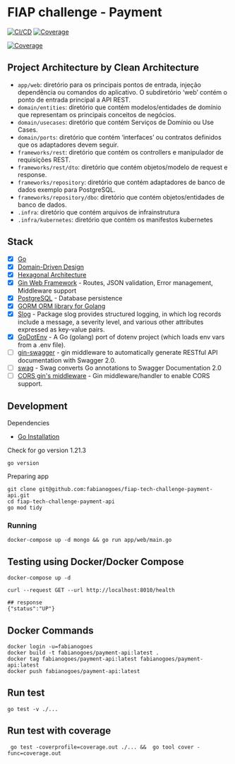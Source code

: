 # FIAP challenge - Payment

[![CI/CD](https://github.com/fabianogoes/fiap-tech-challenge-payment-api/actions/workflows/ci-cd.yml/badge.svg)](https://github.com/fabianogoes/fiap-tech-challenge-payment-api/actions/workflows/ci-cd.yml)
[![Coverage](https://codecov.io/github/fabianogoes/fiap-tech-challenge-payment-api/graph/badge.svg?token=877UONKJDB)](https://codecov.io/github/fabianogoes/fiap-tech-challenge-payment-api)

[![Coverage](https://codecov.io/github/fabianogoes/fiap-tech-challenge-payment-api/graphs/sunburst.svg?token=877UONKJDB)](https://codecov.io/github/fabianogoes/fiap-tech-challenge-payment-api)

## Project Architecture by Clean Architecture

- `app/web`: diretório para os principais pontos de entrada, injeção dependência ou comandos do aplicativo. O subdiretório ‘web’ contém o ponto de entrada principal a API REST.
- `domain/entities`: diretório que contém modelos/entidades de domínio que representam os principais conceitos de negócios.
- `domain/usecases`: diretório que contém Serviços de Domínio ou Use Cases.
- `domain/ports`: diretório que contém ‘interfaces’ ou contratos definidos que os adaptadores devem seguir.
- `frameworks/rest`: diretório que contém os controllers e manipulador de requisições REST.
- `frameworks/rest/dto`: diretório que contém objetos/modelo de request e response.
- `frameworks/repository`: diretório que contém adaptadores de banco de dados exemplo para PostgreSQL.
- `frameworks/repository/dbo`: diretório que contém objetos/entidades de banco de dados.
- `.infra`: diretório que contém arquivos de infrainstrutura
- `.infra/kubernetes`: diretório que contém os manifestos kubernetes

## Stack

- [x] [Go][0]
- [x] [Domain-Driven Design][6]
- [x] [Hexagonal Architecture][5]
- [x] [Gin Web Framework][1] - Routes, JSON validation, Error management, Middleware support
- [x] [PostgreSQL][3] - Database persistence
- [x] [GORM ORM library for Golang][2]
- [x] [Slog](https://pkg.go.dev/log/slog) - Package slog provides structured logging, in which log records include a message, a severity level, and various other attributes expressed as key-value pairs. 
- [x] [GoDotEnv](https://github.com/joho/godotenv) - A Go (golang) port of dotenv project (which loads env vars from a .env file).
- [ ] [gin-swagger](https://github.com/swaggo/gin-swagger) - gin middleware to automatically generate RESTful API documentation with Swagger 2.0.
- [ ] [swag](https://github.com/swaggo/swag) - Swag converts Go annotations to Swagger Documentation 2.0
- [ ] [CORS gin's middleware](https://github.com/gin-contrib/cors) - Gin middleware/handler to enable CORS support.

## Development

Dependencies

- [Go Installation](https://go.dev/doc/install)

Check for go version 1.21.3

```shell
go version
```

Preparing app

```shell
git clone git@github.com:fabianogoes/fiap-tech-challenge-payment-api.git
cd fiap-tech-challenge-payment-api
go mod tidy
````

### Running

```shell
docker-compose up -d mongo && go run app/web/main.go
```

## Testing using Docker/Docker Compose

```shell
docker-compose up -d

curl --request GET --url http://localhost:8010/health

## response 
{"status":"UP"}
```

## Docker Commands

```shell
docker login -u=fabianogoes
docker build -t fabianogoes/payment-api:latest .
docker tag fabianogoes/payment-api:latest fabianogoes/payment-api:latest
docker push fabianogoes/payment-api:latest
```

## Run test

```shell
go test -v ./...
```

## Run test with coverage

```shell
 go test -coverprofile=coverage.out ./... &&  go tool cover -func=coverage.out
```

[0]: https://go.dev/
[1]: https://gin-gonic.com/
[2]: https://gorm.io/index.html
[3]: https://www.postgresql.org/
[5]: https://alistair.cockburn.us/hexagonal-architecture/
[6]: https://www.amazon.com/dp/0321125215?ref_=cm_sw_r_cp_ud_dp_0M66DHP14SJ5GBBJCRNP
